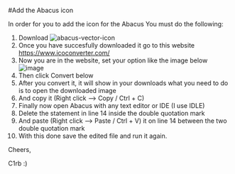 #Add the Abacus icon


In order for you to add the icon for the Abacus
You must do the following: 
1. Download ![abacus-vector-icon](https://user-images.githubusercontent.com/94433281/147398524-9b268d5e-9522-438c-ac66-4fce0c86d4df.jpg)
2. Once you have succesfully downloaded it go to this website https://www.icoconverter.com/
3. Now you are in the website, set your option like the image below ![image](https://user-images.githubusercontent.com/94433281/147398556-16455d66-3d0c-4beb-88b4-93bd0535c1a1.png)
4. Then click Convert below
5. After you convert it, it will show in your downloads what you need to do is to open the downloaded image
6. And copy it (Right click --> Copy / Ctrl + C)
7. Finally now open Abacus with any text editor or IDE (I use IDLE)
8. Delete the statement in line 14 inside the double quotation mark
9. And paste (Right click --> Paste / Ctrl + V) it on line 14 between the two double quotation mark 
10. With this done save the edited file and run it again.

Cheers,

C1rb :)
